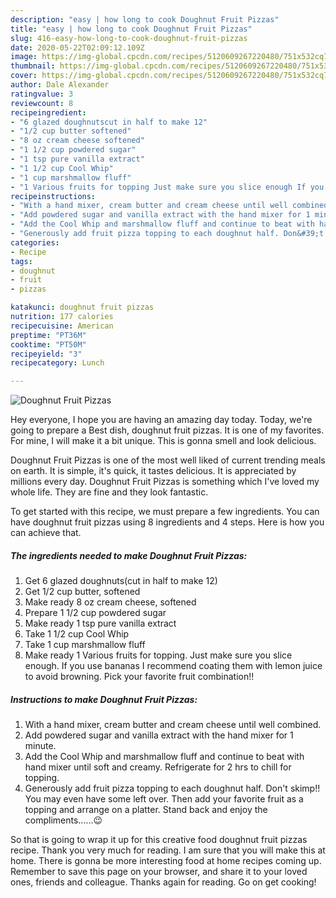 ```yaml
---
description: "easy | how long to cook Doughnut Fruit Pizzas"
title: "easy | how long to cook Doughnut Fruit Pizzas"
slug: 416-easy-how-long-to-cook-doughnut-fruit-pizzas
date: 2020-05-22T02:09:12.109Z
image: https://img-global.cpcdn.com/recipes/5120609267220480/751x532cq70/doughnut-fruit-pizzas-recipe-main-photo.jpg
thumbnail: https://img-global.cpcdn.com/recipes/5120609267220480/751x532cq70/doughnut-fruit-pizzas-recipe-main-photo.jpg
cover: https://img-global.cpcdn.com/recipes/5120609267220480/751x532cq70/doughnut-fruit-pizzas-recipe-main-photo.jpg
author: Dale Alexander
ratingvalue: 3
reviewcount: 8
recipeingredient:
- "6 glazed doughnutscut in half to make 12"
- "1/2 cup butter softened"
- "8 oz cream cheese softened"
- "1 1/2 cup powdered sugar"
- "1 tsp pure vanilla extract"
- "1 1/2 cup Cool Whip"
- "1 cup marshmallow fluff"
- "1 Various fruits for topping Just make sure you slice enough If you use bananas I recommend coating them with lemon juice to avoid browning Pick your favorite fruit combination"
recipeinstructions:
- "With a hand mixer, cream butter and cream cheese until well combined."
- "Add powdered sugar and vanilla extract with the hand mixer for 1 minute."
- "Add the Cool Whip and marshmallow fluff and continue to beat with hand mixer until soft and creamy. Refrigerate for 2 hrs to chill for topping."
- "Generously add fruit pizza topping to each doughnut half. Don&#39;t skimp!! You may even have some left over. Then add your favorite fruit as a topping and arrange on a platter. Stand back and enjoy the compliments......😉"
categories:
- Recipe
tags:
- doughnut
- fruit
- pizzas

katakunci: doughnut fruit pizzas 
nutrition: 177 calories
recipecuisine: American
preptime: "PT36M"
cooktime: "PT50M"
recipeyield: "3"
recipecategory: Lunch

---
```



![Doughnut Fruit Pizzas](https://img-global.cpcdn.com/recipes/5120609267220480/751x532cq70/doughnut-fruit-pizzas-recipe-main-photo.jpg)

Hey everyone, I hope you are having an amazing day today. Today, we're going to prepare a Best dish, doughnut fruit pizzas. It is one of my favorites. For mine, I will make it a bit unique. This is gonna smell and look delicious.



Doughnut Fruit Pizzas is one of the most well liked of current trending meals on earth. It is simple, it's quick, it tastes delicious. It is appreciated by millions every day. Doughnut Fruit Pizzas is something which I've loved my whole life. They are fine and they look fantastic.


To get started with this recipe, we must prepare a few ingredients. You can have doughnut fruit pizzas using 8 ingredients and 4 steps. Here is how you can achieve that.

<!--inarticleads1-->

##### The ingredients needed to make Doughnut Fruit Pizzas:

1. Get 6 glazed doughnuts(cut in half to make 12)
1. Get 1/2 cup butter, softened
1. Make ready 8 oz cream cheese, softened
1. Prepare 1 1/2 cup powdered sugar
1. Make ready 1 tsp pure vanilla extract
1. Take 1 1/2 cup Cool Whip
1. Take 1 cup marshmallow fluff
1. Make ready 1 Various fruits for topping. Just make sure you slice enough. If you use bananas I recommend coating them with lemon juice to avoid browning. Pick your favorite fruit combination!!




<!--inarticleads2-->

##### Instructions to make Doughnut Fruit Pizzas:

1. With a hand mixer, cream butter and cream cheese until well combined.
1. Add powdered sugar and vanilla extract with the hand mixer for 1 minute.
1. Add the Cool Whip and marshmallow fluff and continue to beat with hand mixer until soft and creamy. Refrigerate for 2 hrs to chill for topping.
1. Generously add fruit pizza topping to each doughnut half. Don&#39;t skimp!! You may even have some left over. Then add your favorite fruit as a topping and arrange on a platter. Stand back and enjoy the compliments......😉




So that is going to wrap it up for this creative food doughnut fruit pizzas recipe. Thank you very much for reading. I am sure that you will make this at home. There is gonna be more interesting food at home recipes coming up. Remember to save this page on your browser, and share it to your loved ones, friends and colleague. Thanks again for reading. Go on get cooking!
